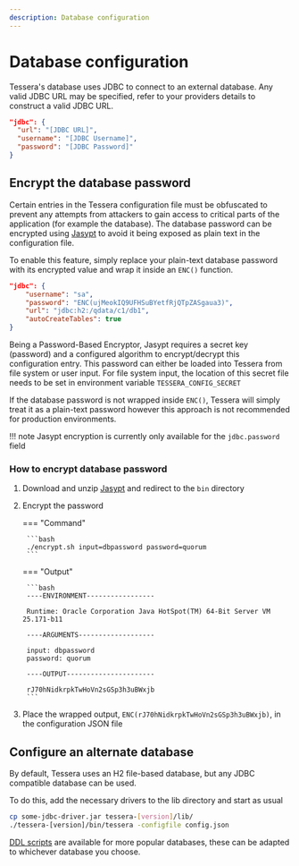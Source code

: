 ```yaml
---
description: Database configuration
---
```


# Database configuration

Tessera's database uses JDBC to connect to an external database.
Any valid JDBC URL may be specified, refer to your providers details to construct a valid JDBC URL.

```json
"jdbc": {
  "url": "[JDBC URL]",
  "username": "[JDBC Username]",
  "password": "[JDBC Password]"
}
```

## Encrypt the database password

Certain entries in the Tessera configuration file must be obfuscated to prevent any attempts from
attackers to gain access to critical parts of the application (for example the database).
The database password can be encrypted using [Jasypt](http://www.jasypt.org) to avoid it being
exposed as plain text in the configuration file.

To enable this feature, simply replace your plain-text database password with its encrypted value
and wrap it inside an `ENC()` function.

```json
"jdbc": {
    "username": "sa",
    "password": "ENC(ujMeokIQ9UFHSuBYetfRjQTpZASgaua3)",
    "url": "jdbc:h2:/qdata/c1/db1",
    "autoCreateTables": true
}
```

Being a Password-Based Encryptor, Jasypt requires a secret key (password) and a configured algorithm
to encrypt/decrypt this configuration entry. This password can either be loaded into Tessera from file system
or user input. For file system input, the location of this secret file needs to be set in environment
variable `TESSERA_CONFIG_SECRET`

If the database password is not wrapped inside `ENC()`, Tessera will simply treat it as a plain-text
password however this approach is not recommended for production environments.

!!! note
    Jasypt encryption is currently only available for the `jdbc.password` field

### How to encrypt database password

1. Download and unzip [Jasypt](http://www.jasypt.org) and redirect to the `bin` directory
1. Encrypt the password

    === "Command"

        ```bash
        ./encrypt.sh input=dbpassword password=quorum
        ```

    === "Output"

        ```bash
        ----ENVIRONMENT-----------------

        Runtime: Oracle Corporation Java HotSpot(TM) 64-Bit Server VM 25.171-b11

        ----ARGUMENTS-------------------

        input: dbpassword
        password: quorum

        ----OUTPUT----------------------

        rJ70hNidkrpkTwHoVn2sGSp3h3uBWxjb
        ```

1. Place the wrapped output, `ENC(rJ70hNidkrpkTwHoVn2sGSp3h3uBWxjb)`, in the configuration JSON file

## Configure an alternate database

By default, Tessera uses an H2 file-based database, but any JDBC compatible database can be used.

To do this, add the necessary drivers to the lib directory and start as usual

```bash
cp some-jdbc-driver.jar tessera-[version]/lib/
./tessera-[version]/bin/tessera -configfile config.json
```

[DDL scripts] are available for more popular databases, these can be adapted to whichever database
you choose.

<!-- links -->
[DDL scripts]: https://github.com/ConsenSys/tessera/tree/master/ddls/create-table
